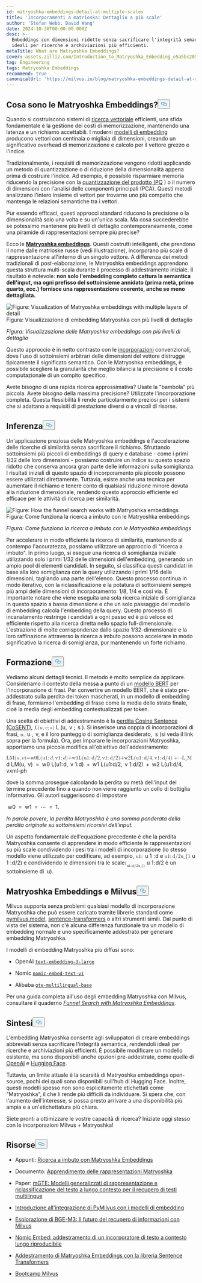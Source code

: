```yaml
---
id: matryoshka-embeddings-detail-at-multiple-scales
title: 'Incorporamenti a matrioska: Dettaglio a più scale'
author: 'Stefan Webb, David Wang'
date: 2024-10-30T00:00:00.000Z
desc: >-
  Embeddings con dimensioni ridotte senza sacrificare l'integrità semantica,
  ideali per ricerche e archiviazioni più efficienti.
metaTitle: What are Matryoshka Embeddings?
cover: assets.zilliz.com/Introduction_to_Matryoshka_Embedding_e5a5bc2056.png
tag: Engineering
tags: Matryoshka Embeddings
recommend: true
canonicalUrl: 'https://milvus.io/blog/matryoshka-embeddings-detail-at-multiple-scales'
---
```

<h2 id="What-are-Matryoshka-Embeddings" class="common-anchor-header">Cosa sono le Matryoshka Embeddings?<button data-href="#What-are-Matryoshka-Embeddings" class="anchor-icon" translate="no">
      <svg translate="no"
        aria-hidden="true"
        focusable="false"
        height="20"
        version="1.1"
        viewBox="0 0 16 16"
        width="16"
      >
        <path
          fill="#0092E4"
          fill-rule="evenodd"
          d="M4 9h1v1H4c-1.5 0-3-1.69-3-3.5S2.55 3 4 3h4c1.45 0 3 1.69 3 3.5 0 1.41-.91 2.72-2 3.25V8.59c.58-.45 1-1.27 1-2.09C10 5.22 8.98 4 8 4H4c-.98 0-2 1.22-2 2.5S3 9 4 9zm9-3h-1v1h1c1 0 2 1.22 2 2.5S13.98 12 13 12H9c-.98 0-2-1.22-2-2.5 0-.83.42-1.64 1-2.09V6.25c-1.09.53-2 1.84-2 3.25C6 11.31 7.55 13 9 13h4c1.45 0 3-1.69 3-3.5S14.5 6 13 6z"
        ></path>
      </svg>
    </button></h2><p>Quando si costruiscono sistemi di <a href="https://zilliz.com/learn/vector-similarity-search">ricerca vettoriale</a> efficienti, una sfida fondamentale è la gestione dei costi di memorizzazione, mantenendo una latenza e un richiamo accettabili. I moderni <a href="https://zilliz.com/blog/choosing-the-right-embedding-model-for-your-data">modelli di embedding</a> producono vettori con centinaia o migliaia di dimensioni, creando un significativo overhead di memorizzazione e calcolo per il vettore grezzo e l'indice.</p>
<p>Tradizionalmente, i requisiti di memorizzazione vengono ridotti applicando un metodo di quantizzazione o di riduzione della dimensionalità appena prima di costruire l'indice. Ad esempio, è possibile risparmiare memoria riducendo la precisione con la <a href="https://zilliz.com/learn/scalar-quantization-and-product-quantization">quantizzazione del prodotto (PQ</a> ) o il numero di dimensioni con l'analisi delle componenti principali (PCA). Questi metodi analizzano l'intero insieme di vettori per trovarne uno più compatto che mantenga le relazioni semantiche tra i vettori.</p>
<p>Pur essendo efficaci, questi approcci standard riducono la precisione o la dimensionalità solo una volta e su un'unica scala. Ma cosa succederebbe se potessimo mantenere più livelli di dettaglio contemporaneamente, come una piramide di rappresentazioni sempre più precise?</p>
<p>Ecco le <a href="https://arxiv.org/abs/2205.13147"><strong>Matryoshka embeddings</strong></a>. Questi costrutti intelligenti, che prendono il nome dalle matrioske russe (vedi illustrazione), incorporano più scale di rappresentazione all'interno di un singolo vettore. A differenza dei metodi tradizionali di post-elaborazione, le Matryoshka embeddings apprendono questa struttura multi-scala durante il processo di addestramento iniziale. Il risultato è notevole: <strong>non solo l'embedding completo cattura la semantica dell'input, ma ogni prefisso del sottoinsieme annidato (prima metà, primo quarto, ecc.) fornisce una rappresentazione coerente, anche se meno dettagliata.</strong></p>
<p>
 <span class="img-wrapper">
   <img translate="no" src="https://assets.zilliz.com/Visualization_of_Matryoshka_embeddings_with_multiple_layers_of_detail_274f2c7aba.png" alt="Figure: Visualization of Matryoshka embeddings with multiple layers of detail" class="doc-image" id="figure:-visualization-of-matryoshka-embeddings-with-multiple-layers-of-detail" />
   <span>Figura: Visualizzazione di embedding Matryoshka con più livelli di dettaglio</span> </span></p>
<p><em>Figura: Visualizzazione delle Matryoshka embeddings con più livelli di dettaglio</em></p>
<p>Questo approccio è in netto contrasto con le <a href="https://zilliz.com/glossary/vector-embeddings">incorporazioni</a> convenzionali, dove l'uso di sottoinsiemi arbitrari delle dimensioni del vettore distrugge tipicamente il significato semantico. Con le Matryoshka embeddings, è possibile scegliere la granularità che meglio bilancia la precisione e il costo computazionale di un compito specifico.</p>
<p>Avete bisogno di una rapida ricerca approssimativa? Usate la "bambola" più piccola. Avete bisogno della massima precisione? Utilizzate l'incorporazione completa. Questa flessibilità li rende particolarmente preziosi per i sistemi che si adattano a requisiti di prestazione diversi o a vincoli di risorse.</p>
<h2 id="Inference" class="common-anchor-header">Inferenza<button data-href="#Inference" class="anchor-icon" translate="no">
      <svg translate="no"
        aria-hidden="true"
        focusable="false"
        height="20"
        version="1.1"
        viewBox="0 0 16 16"
        width="16"
      >
        <path
          fill="#0092E4"
          fill-rule="evenodd"
          d="M4 9h1v1H4c-1.5 0-3-1.69-3-3.5S2.55 3 4 3h4c1.45 0 3 1.69 3 3.5 0 1.41-.91 2.72-2 3.25V8.59c.58-.45 1-1.27 1-2.09C10 5.22 8.98 4 8 4H4c-.98 0-2 1.22-2 2.5S3 9 4 9zm9-3h-1v1h1c1 0 2 1.22 2 2.5S13.98 12 13 12H9c-.98 0-2-1.22-2-2.5 0-.83.42-1.64 1-2.09V6.25c-1.09.53-2 1.84-2 3.25C6 11.31 7.55 13 9 13h4c1.45 0 3-1.69 3-3.5S14.5 6 13 6z"
        ></path>
      </svg>
    </button></h2><p>Un'applicazione preziosa delle Matryoshka embeddings è l'accelerazione delle ricerche di similarità senza sacrificare il richiamo. Sfruttando sottoinsiemi più piccoli di embeddings di query e database - come i primi 1/32 delle loro dimensioni - possiamo costruire un indice su questo spazio ridotto che conserva ancora gran parte delle informazioni sulla somiglianza. I risultati iniziali di questo spazio di incorporamento più piccolo possono essere utilizzati direttamente. Tuttavia, esiste anche una tecnica per aumentare il richiamo e tenere conto di qualsiasi riduzione minore dovuta alla riduzione dimensionale, rendendo questo approccio efficiente ed efficace per le attività di ricerca per similarità.</p>
<p>
 <span class="img-wrapper">
   <img translate="no" src="https://assets.zilliz.com/How_the_funnel_search_works_with_Matryoshka_embeddings_8fa05a2fe7.png" alt="Figure: How the funnel search works with Matryoshka embeddings" class="doc-image" id="figure:-how-the-funnel-search-works-with-matryoshka-embeddings" />
   <span>Figura: Come funziona la ricerca a imbuto con le Matryoshka embeddings</span> </span></p>
<p><em>Figura: Come funziona la ricerca a imbuto con le Matryoshka embeddings</em></p>
<p>Per accelerare in modo efficiente la ricerca di similarità, mantenendo al contempo l'accuratezza, possiamo utilizzare un approccio di "ricerca a imbuto". In primo luogo, si esegue una ricerca di somiglianza iniziale utilizzando solo i primi 1/32 delle dimensioni dell'embedding, generando un ampio pool di elementi candidati. In seguito, si classifica questi candidati in base alla loro somiglianza con la query utilizzando i primi 1/16 delle dimensioni, tagliando una parte dell'elenco. Questo processo continua in modo iterativo, con la riclassificazione e la potatura di sottoinsiemi sempre più ampi delle dimensioni di incorporamento: 1/8, 1/4 e così via. È importante notare che viene eseguita una sola ricerca iniziale di somiglianza in questo spazio a bassa dimensione e che un solo passaggio del modello di embedding calcola l'embedding della query. Questo processo di incanalamento restringe i candidati a ogni passo ed è più veloce ed efficiente rispetto alla ricerca diretta nello spazio full-dimensionale. L'estrazione di molte corrispondenze dallo spazio 1/32-dimensionale e la loro raffinazione attraverso la ricerca a imbuto possono accelerare in modo significativo la ricerca di somiglianza, pur mantenendo un forte richiamo.</p>
<h2 id="Training" class="common-anchor-header">Formazione<button data-href="#Training" class="anchor-icon" translate="no">
      <svg translate="no"
        aria-hidden="true"
        focusable="false"
        height="20"
        version="1.1"
        viewBox="0 0 16 16"
        width="16"
      >
        <path
          fill="#0092E4"
          fill-rule="evenodd"
          d="M4 9h1v1H4c-1.5 0-3-1.69-3-3.5S2.55 3 4 3h4c1.45 0 3 1.69 3 3.5 0 1.41-.91 2.72-2 3.25V8.59c.58-.45 1-1.27 1-2.09C10 5.22 8.98 4 8 4H4c-.98 0-2 1.22-2 2.5S3 9 4 9zm9-3h-1v1h1c1 0 2 1.22 2 2.5S13.98 12 13 12H9c-.98 0-2-1.22-2-2.5 0-.83.42-1.64 1-2.09V6.25c-1.09.53-2 1.84-2 3.25C6 11.31 7.55 13 9 13h4c1.45 0 3-1.69 3-3.5S14.5 6 13 6z"
        ></path>
      </svg>
    </button></h2><p>Vediamo alcuni dettagli tecnici. Il metodo è molto semplice da applicare. Consideriamo il contesto della messa a punto di un <a href="https://zilliz.com/learn/what-is-bert">modello BERT</a> per l'incorporazione di frasi. Per convertire un modello BERT, che è stato pre-addestrato sulla perdita dei token mascherati, in un modello di embedding di frase, formiamo l'embedding di frase come la media dello strato finale, cioè la media degli embedding contestualizzati per token.</p>
<p>Una scelta di obiettivi di addestramento è la <a href="https://sbert.net/docs/package_reference/sentence_transformer/losses.html#cosentloss">perdita Cosine Sentence (CoSENT)</a>, <span class="katex"><span class="katex-mathml"><math xmlns="http://www.w3.org/1998/Math/MathML"><semantics><mrow><mi>L</mi><mo stretchy="false">(</mo><mi>u</mi><mo separator="true">,</mo><mi>v</mi><mo separator="true">;</mo><mi>s</mi><mo stretchy="false">)</mo></mrow><annotation encoding="application/x-tex">L(u, v; s)</annotation></semantics></math></span><span class="katex-html" aria-hidden="true"><span class="base"><span class="strut" style="height:1em;vertical-align:-0.25em;"></span></span></span></span> L <span class="katex"><span class="katex-html" aria-hidden="true"><span class="base"><span class="mopen">(</span><span class="mord mathnormal">u</span><span class="mpunct">,</span><span class="mspace" style="margin-right:0.1667em;"></span></span></span></span> v <span class="katex"><span class="katex-html" aria-hidden="true"><span class="base"><span class="mpunct">;</span><span class="mspace" style="margin-right:0.1667em;"></span></span></span></span> s <span class="katex"><span class="katex-html" aria-hidden="true"><span class="base"><span class="mclose">)</span></span></span></span>. Si inserisce una coppia di incorporazioni di frasi, <span class="katex"><span class="katex-mathml"><math xmlns="http://www.w3.org/1998/Math/MathML"><semantics><mrow><mi>u</mi><mo separator="true">,</mo></mrow><annotation encoding="application/x-tex">vu,v</annotation></semantics></math></span><span class="katex-html" aria-hidden="true"><span class="base"><span class="strut" style="height:0.625em;vertical-align:-0.1944em;"></span></span></span></span> u <span class="katex"><span class="katex-html" aria-hidden="true"><span class="base"><span class="mpunct">,</span><span class="mspace" style="margin-right:0.1667em;"></span></span></span></span> v, e il loro punteggio di somiglianza desiderato, <span class="katex"><span class="katex-mathml"><math xmlns="http://www.w3.org/1998/Math/MathML"><semantics><annotation encoding="application/x-tex">ss</annotation></semantics></math></span><span class="katex-html" aria-hidden="true"><span class="base"><span class="strut" style="height:0.4306em;"></span></span></span></span> s (si veda il link sopra per la formula). Ora, per imparare le incorporazioni Matryoshka, apportiamo una piccola modifica all'obiettivo dell'addestramento:</p>
<p><span class="katex"><span class="katex-mathml"><math xmlns="http://www.w3.org/1998/Math/MathML"><semantics><mrow><msub><mi>LM</mi></msub><mo stretchy="false">(</mo><mi>u</mi><mo separator="true">,</mo><mi>v</mi><mo stretchy="false">)</mo><mi>=w0L</mi><mo stretchy="false">(</mo><msub><mrow><mn>u1</mn><mo>:</mo><mi>d</mi></mrow></msub><mo separator="true">,</mo><msub><mrow><mn>v1</mn><mo>:</mo><mi>d</mi></mrow></msub><mo stretchy="false">)</mo><mi>+w1L</mi><mo stretchy="false">(</mo><msub><mrow><mn>u1</mn><mo>:</mo><mn>d/2</mn></mrow></msub><mo separator="true">,</mo><msub><mrow><mn>v1</mn><mo>:</mo><mn>d/2</mn></mrow></msub><mo stretchy="false">)</mo><mi>+w2L</mi><mo stretchy="false">(</mo><msub><mrow><mn>u1</mn><mo>:</mo><mn>d/4</mn></mrow></msub><mo separator="true">,</mo><msub><mrow><mn>v1</mn><mo>:</mo><mn>d/4</mn></mrow></msub><mo stretchy="false">)</mo><mo>+⋯L_M</mo></mrow><annotation encoding="application/x-tex">(u, v) = w_0L(u_{1:d}, v_{1:d}) + w_1L(u_{1:d/2}, v_{1:</annotation></semantics></math></span></span><span class="pstrut" style="height:2.7em;"></span><span class="vlist-r"><span class="vlist" style="height:0.3552em;"><span></span></span></span><span class="mspace" style="margin-right:0.2222em;"></span><span class="mspace" style="margin-right:0.2222em;"></span><span class="strut" style="height:0.313em;"></span>d<span class="katex"><span class="katex-mathml"><math xmlns="http://www.w3.org/1998/Math/MathML"><semantics><annotation encoding="application/x-tex">/2}) + w_2L(u_{1:d/4}, v_{1:d/4}) + \cdots</annotation></semantics></math></span><span class="katex-html" aria-hidden="true"><span class="base"><span class="strut" style="height:1em;vertical-align:-0.25em;"></span></span></span> L<span class="katex-html" aria-hidden="true"><span class="base"><span class="mord"><span class="msupsub"><span class="vlist-t vlist-t2"><span class="vlist-r"><span class="vlist" style="height:0.3283em;"><span style="top:-2.55em;margin-left:0em;margin-right:0.05em;"><span class="pstrut" style="height:2.7em;"></span></span></span><span class="vlist-s">M</span></span><span class="vlist-r"><span class="vlist" style="height:0.15em;"><span></span></span></span></span></span></span><span class="mord mathnormal">(u</span><span class="mpunct">,</span><span class="mspace" style="margin-right:0.1667em;"></span></span></span> v<span class="katex-html" aria-hidden="true"><span class="base"><span class="mclose">)</span><span class="mspace" style="margin-right:0.2778em;"></span></span></span> =<span class="katex-html" aria-hidden="true"><span class="base"><span class="mspace" style="margin-right:0.2778em;"></span></span><span class="base"><span class="strut" style="height:1em;vertical-align:-0.25em;"></span> </span></span> w<span class="katex-html" aria-hidden="true"><span class="base"><span class="mord"><span class="msupsub"><span class="vlist-t vlist-t2"><span class="vlist-r"><span class="vlist" style="height:0.3011em;"><span style="top:-2.55em;margin-left:-0.0269em;margin-right:0.05em;"><span class="pstrut" style="height:2.7em;"></span></span></span><span class="vlist-s">0</span></span><span class="vlist-r"><span class="vlist" style="height:0.15em;"><span></span></span></span></span></span></span></span></span> L<span class="katex-html" aria-hidden="true"><span class="base"><span class="mopen">(</span><span class="mord"><span class="mord mathnormal">u</span></span></span></span></span><span class="pstrut" style="height:2.7em;"></span><span class="katex">1<span class="katex-html" aria-hidden="true"><span class="base"><span class="mord"><span class="msupsub"><span class="vlist-t vlist-t2"><span class="vlist-r"><span class="vlist" style="height:0.3361em;"><span style="top:-2.55em;margin-left:0em;margin-right:0.05em;"><span class="sizing reset-size6 size3 mtight"><span class="mord mtight"><span class="mrel mtight">:</span></span></span></span></span><span class="vlist-s">d</span></span></span></span></span></span></span></span><span class="vlist-r"><span class="vlist" style="height:0.15em;"><span></span></span></span><span class="katex">,<span class="katex-html" aria-hidden="true"><span class="base"><span class="mspace" style="margin-right:0.1667em;"></span></span></span> v<span class="katex-html" aria-hidden="true"><span class="base"><span class="mord"><span class="msupsub"><span class="vlist-t vlist-t2"><span class="vlist-r"><span class="vlist" style="height:0.3361em;"><span style="top:-2.55em;margin-left:-0.0359em;margin-right:0.05em;"><span class="pstrut" style="height:2.7em;"></span></span></span></span></span></span></span></span></span> 1<span class="katex-html" aria-hidden="true"><span class="base"><span class="mord"><span class="msupsub"><span class="vlist-t vlist-t2"><span class="vlist-r"><span class="vlist" style="height:0.3361em;"><span style="top:-2.55em;margin-left:-0.0359em;margin-right:0.05em;"><span class="sizing reset-size6 size3 mtight"><span class="mord mtight"><span class="mrel mtight">:</span></span></span></span></span><span class="vlist-s">d</span></span></span></span></span></span></span></span><span class="vlist-r"><span class="vlist" style="height:0.15em;"><span></span></span></span><span class="katex">)<span class="katex-html" aria-hidden="true"><span class="base"><span class="mspace" style="margin-right:0.2222em;"></span></span></span> +<span class="katex-html" aria-hidden="true"><span class="base"><span class="mspace" style="margin-right:0.2222em;"></span></span><span class="base"><span class="strut" style="height:1.1052em;vertical-align:-0.3552em;"></span> </span></span> w<span class="katex-html" aria-hidden="true"><span class="base"><span class="mord"><span class="msupsub"><span class="vlist-t vlist-t2"><span class="vlist-r"><span class="vlist" style="height:0.3011em;"><span style="top:-2.55em;margin-left:-0.0269em;margin-right:0.05em;"><span class="pstrut" style="height:2.7em;"></span></span></span><span class="vlist-s">1</span></span><span class="vlist-r"><span class="vlist" style="height:0.15em;"><span></span></span></span></span></span></span></span></span> L<span class="katex-html" aria-hidden="true"><span class="base"><span class="mopen">(</span><span class="mord"><span class="mord mathnormal">u</span></span></span></span></span><span class="pstrut" style="height:2.7em;"></span><span class="katex">1<span class="katex-html" aria-hidden="true"><span class="base"><span class="mord"><span class="msupsub"><span class="vlist-t vlist-t2"><span class="vlist-r"><span class="vlist" style="height:0.3448em;"><span style="top:-2.5198em;margin-left:0em;margin-right:0.05em;"><span class="sizing reset-size6 size3 mtight"><span class="mord mtight"><span class="mrel mtight">:</span></span></span></span></span><span class="vlist-s">d/2</span></span></span></span></span></span></span></span><span class="vlist-r"><span class="vlist" style="height:0.3552em;"><span></span></span></span><span class="katex">,<span class="katex-html" aria-hidden="true"><span class="base"><span class="mspace" style="margin-right:0.1667em;"></span></span></span> v<span class="katex-html" aria-hidden="true"><span class="base"><span class="mord"><span class="msupsub"><span class="vlist-t vlist-t2"><span class="vlist-r"><span class="vlist" style="height:0.3448em;"><span style="top:-2.5198em;margin-left:-0.0359em;margin-right:0.05em;"><span class="pstrut" style="height:2.7em;"></span></span></span></span></span></span></span></span></span> 1<span class="katex-html" aria-hidden="true"><span class="base"><span class="mord"><span class="msupsub"><span class="vlist-t vlist-t2"><span class="vlist-r"><span class="vlist" style="height:0.3448em;"><span style="top:-2.5198em;margin-left:-0.0359em;margin-right:0.05em;"><span class="sizing reset-size6 size3 mtight"><span class="mord mtight"><span class="mrel mtight">:</span></span></span></span></span><span class="vlist-s">d/2</span></span></span></span></span></span></span></span><span class="vlist-r"><span class="vlist" style="height:0.3552em;"><span></span></span></span><span class="katex">)<span class="katex-html" aria-hidden="true"><span class="base"><span class="mspace" style="margin-right:0.2222em;"></span></span></span> +<span class="katex-html" aria-hidden="true"><span class="base"><span class="mspace" style="margin-right:0.2222em;"></span></span><span class="base"><span class="strut" style="height:1.1052em;vertical-align:-0.3552em;"></span> </span></span> w<span class="katex-html" aria-hidden="true"><span class="base"><span class="mord"><span class="msupsub"><span class="vlist-t vlist-t2"><span class="vlist-r"><span class="vlist" style="height:0.3011em;"><span style="top:-2.55em;margin-left:-0.0269em;margin-right:0.05em;"><span class="pstrut" style="height:2.7em;"></span></span></span><span class="vlist-s">2</span></span><span class="vlist-r"><span class="vlist" style="height:0.15em;"><span></span></span></span></span></span></span></span></span> L<span class="katex-html" aria-hidden="true"><span class="base"><span class="mopen">(</span><span class="mord"><span class="mord mathnormal">u</span></span></span></span></span><span class="pstrut" style="height:2.7em;"></span><span class="katex">1<span class="katex-html" aria-hidden="true"><span class="base"><span class="mord"><span class="msupsub"><span class="vlist-t vlist-t2"><span class="vlist-r"><span class="vlist" style="height:0.3448em;"><span style="top:-2.5198em;margin-left:0em;margin-right:0.05em;"><span class="sizing reset-size6 size3 mtight"><span class="mord mtight"><span class="mrel mtight">:</span></span></span></span></span><span class="vlist-s">d/4</span></span></span></span></span></span></span></span><span class="vlist-r"><span class="vlist" style="height:0.3552em;"><span></span></span></span><span class="katex">,<span class="katex-html" aria-hidden="true"><span class="base"><span class="mspace" style="margin-right:0.1667em;"></span></span></span> v<span class="katex-html" aria-hidden="true"><span class="base"><span class="minner">xml-ph</span></span></span></span></p>
<p>dove la somma prosegue calcolando la perdita su metà dell'input del termine precedente fino a quando non viene raggiunto un collo di bottiglia informativo. Gli autori suggeriscono di impostare</p>
<p><span class="katex"><span class="katex-mathml"><math xmlns="http://www.w3.org/1998/Math/MathML"><semantics><annotation encoding="application/x-tex">w0=w1=⋯=1w_0=w_1=\cdots=1</annotation></semantics></math></span><span class="katex-html" aria-hidden="true"><span class="base"><span class="strut" style="height:0.5806em;vertical-align:-0.15em;"></span></span></span></span> w<span class="katex"><span class="katex-html" aria-hidden="true"><span class="base"><span class="mord"><span class="msupsub"><span class="vlist-t vlist-t2"><span class="vlist-r"><span class="vlist" style="height:0.3011em;"><span style="top:-2.55em;margin-left:-0.0269em;margin-right:0.05em;"><span class="pstrut" style="height:2.7em;"></span></span></span><span class="vlist-s">0</span></span><span class="vlist-r"><span class="vlist" style="height:0.15em;"><span></span></span></span></span></span></span><span class="mspace" style="margin-right:0.2778em;"></span> =</span></span></span><span class="katex"><span class="katex-html" aria-hidden="true"><span class="base"><span class="mspace" style="margin-right:0.2778em;"></span></span><span class="base"><span class="strut" style="height:0.5806em;vertical-align:-0.15em;"></span> w</span></span></span><span class="katex"><span class="katex-html" aria-hidden="true"><span class="base"><span class="mord"><span class="msupsub"><span class="vlist-t vlist-t2"><span class="vlist-r"><span class="vlist" style="height:0.3011em;"><span style="top:-2.55em;margin-left:-0.0269em;margin-right:0.05em;"><span class="pstrut" style="height:2.7em;"></span></span></span><span class="vlist-s">1</span></span><span class="vlist-r"><span class="vlist" style="height:0.15em;"><span></span></span></span></span></span></span><span class="mspace" style="margin-right:0.2778em;"></span> =</span></span></span><span class="katex"><span class="katex-html" aria-hidden="true"><span class="base"><span class="mspace" style="margin-right:0.2778em;"></span></span><span class="base"><span class="strut" style="height:0.3669em;"></span> ⋯</span></span></span><span class="katex"><span class="katex-html" aria-hidden="true"><span class="base"><span class="mspace" style="margin-right:0.2778em;"></span> =</span></span></span><span class="katex"><span class="katex-html" aria-hidden="true"><span class="base"><span class="mspace" style="margin-right:0.2778em;"></span></span><span class="base"><span class="strut" style="height:0.6444em;"></span> 1.</span></span></span></p>
<p><em>In parole povere, la perdita Matryoshka è una somma ponderata della perdita originale su sottoinsiemi ricorsivi dell'input.</em></p>
<p>Un aspetto fondamentale dell'equazione precedente è che la perdita Matryoshka consente di apprendere in modo efficiente le rappresentazioni su più scale condividendo i pesi tra i modelli di incorporazione (lo stesso modello viene utilizzato per codificare, ad esempio, <span class="katex"><span class="katex-mathml"><math xmlns="http://www.w3.org/1998/Math/MathML"><semantics><mrow><msub><mrow><mn>u1</mn><mo>:</mo></mrow></msub></mrow><annotation encoding="application/x-tex">du_{1:d}</annotation></semantics></math></span><span class="katex-html" aria-hidden="true"><span class="base"><span class="strut" style="height:0.5806em;vertical-align:-0.15em;"></span></span></span></span> u <span class="katex"><span class="katex-html" aria-hidden="true"><span class="base"><span class="mord"><span class="msupsub"><span class="vlist-t vlist-t2"><span class="vlist-r"><span class="vlist" style="height:0.3361em;"><span style="top:-2.55em;margin-left:0em;margin-right:0.05em;"><span class="pstrut" style="height:2.7em;"></span> 1</span></span></span></span></span></span></span></span></span> <span class="katex"><span class="katex-html" aria-hidden="true"><span class="base"><span class="mord"><span class="msupsub"><span class="vlist-t vlist-t2"><span class="vlist-r"><span class="vlist" style="height:0.3361em;"><span style="top:-2.55em;margin-left:0em;margin-right:0.05em;"><span class="sizing reset-size6 size3 mtight"><span class="mord mtight"><span class="mrel mtight">:</span></span></span></span></span><span class="vlist-s">d</span></span><span class="vlist-r"><span class="vlist" style="height:0.15em;"><span></span></span></span></span></span></span></span></span></span> e <span class="katex"><span class="katex-mathml"><math xmlns="http://www.w3.org/1998/Math/MathML"><semantics><mrow><msub><mrow><mn>u1</mn><mo>:</mo><mn>d/2u_{1</mn></mrow></msub></mrow><annotation encoding="application/x-tex">:d/2}</annotation></semantics></math></span><span class="katex-html" aria-hidden="true"><span class="base"><span class="strut" style="height:0.7858em;vertical-align:-0.3552em;"></span></span></span></span> u <span class="katex"><span class="katex-html" aria-hidden="true"><span class="base"><span class="mord"><span class="msupsub"><span class="vlist-t vlist-t2"><span class="vlist-r"><span class="vlist" style="height:0.3448em;"><span style="top:-2.5198em;margin-left:0em;margin-right:0.05em;"><span class="pstrut" style="height:2.7em;"></span> 1</span></span></span></span></span></span></span></span></span> <span class="katex"><span class="katex-html" aria-hidden="true"><span class="base"><span class="mord"><span class="msupsub"><span class="vlist-t vlist-t2"><span class="vlist-r"><span class="vlist" style="height:0.3448em;"><span style="top:-2.5198em;margin-left:0em;margin-right:0.05em;"><span class="sizing reset-size6 size3 mtight"><span class="mord mtight"><span class="mrel mtight">:</span></span></span></span></span><span class="vlist-s">d/2</span></span><span class="vlist-r"><span class="vlist" style="height:0.3552em;"><span></span></span></span></span></span></span></span></span></span>) e condividendo le dimensioni tra le scale<span class="katex"><span class="katex-mathml"><math xmlns="http://www.w3.org/1998/Math/MathML"><semantics><mrow><msub><mi>(</mi><mrow><mn>u1</mn><mo>:</mo><mn>d/2u_{1</mn></mrow></msub></mrow><annotation encoding="application/x-tex">:d/2}</annotation></semantics></math></span><span class="katex-html" aria-hidden="true"><span class="base"><span class="strut" style="height:0.7858em;vertical-align:-0.3552em;"></span></span></span></span> u<span class="katex"><span class="katex-html" aria-hidden="true"><span class="base"><span class="mord"><span class="msupsub"><span class="vlist-t vlist-t2"><span class="vlist-r"><span class="vlist" style="height:0.3448em;"><span style="top:-2.5198em;margin-left:0em;margin-right:0.05em;"><span class="pstrut" style="height:2.7em;"></span> 1</span></span></span></span></span></span></span></span></span><span class="katex"><span class="katex-html" aria-hidden="true"><span class="base"><span class="mord"><span class="msupsub"><span class="vlist-t vlist-t2"><span class="vlist-r"><span class="vlist" style="height:0.3448em;"><span style="top:-2.5198em;margin-left:0em;margin-right:0.05em;"><span class="sizing reset-size6 size3 mtight"><span class="mord mtight"><span class="mrel mtight">:</span></span></span></span></span><span class="vlist-s">d/2</span></span><span class="vlist-r"><span class="vlist" style="height:0.3552em;"><span></span></span></span></span></span></span></span></span></span> è un sottoinsieme di <span class="katex"><span class="katex-mathml"><math xmlns="http://www.w3.org/1998/Math/MathML"><semantics><annotation encoding="application/x-tex">uu</annotation></semantics></math></span><span class="katex-html" aria-hidden="true"><span class="base"><span class="strut" style="height:0.4306em;"></span></span></span></span> u).</p>
<h2 id="Matryoshka-Embeddings-and-Milvus" class="common-anchor-header">Matryoshka Embeddings e Milvus<button data-href="#Matryoshka-Embeddings-and-Milvus" class="anchor-icon" translate="no">
      <svg translate="no"
        aria-hidden="true"
        focusable="false"
        height="20"
        version="1.1"
        viewBox="0 0 16 16"
        width="16"
      >
        <path
          fill="#0092E4"
          fill-rule="evenodd"
          d="M4 9h1v1H4c-1.5 0-3-1.69-3-3.5S2.55 3 4 3h4c1.45 0 3 1.69 3 3.5 0 1.41-.91 2.72-2 3.25V8.59c.58-.45 1-1.27 1-2.09C10 5.22 8.98 4 8 4H4c-.98 0-2 1.22-2 2.5S3 9 4 9zm9-3h-1v1h1c1 0 2 1.22 2 2.5S13.98 12 13 12H9c-.98 0-2-1.22-2-2.5 0-.83.42-1.64 1-2.09V6.25c-1.09.53-2 1.84-2 3.25C6 11.31 7.55 13 9 13h4c1.45 0 3-1.69 3-3.5S14.5 6 13 6z"
        ></path>
      </svg>
    </button></h2><p>Milvus supporta senza problemi qualsiasi modello di incorporazione Matryoshka che può essere caricato tramite librerie standard come <a href="https://milvus.io/docs/embeddings.md">pymilvus.model</a>, <a href="https://milvus.io/docs/integrate_with_sentencetransformers.md">sentence-transformers</a> o altri strumenti simili. Dal punto di vista del sistema, non c'è alcuna differenza funzionale tra un modello di embedding normale e uno specificamente addestrato per generare embedding Matryoshka.</p>
<p>I modelli di embedding Matryoshka più diffusi sono:</p>
<ul>
<li><p>OpenAI <a href="https://zilliz.com/ai-models/text-embedding-3-large"><code translate="no">text-embedding-3-large</code></a></p></li>
<li><p>Nomic <a href="https://huggingface.co/nomic-ai/nomic-embed-text-v1"><code translate="no">nomic-embed-text-v1</code></a></p></li>
<li><p>Alibaba <a href="https://huggingface.co/Alibaba-NLP/gte-multilingual-base"><code translate="no">gte-multilingual-base</code></a></p></li>
</ul>
<p>Per una guida completa all'uso degli embedding Matryoshka con Milvus, consultare il quaderno <em><a href="https://github.com/milvus-io/bootcamp/blob/master/bootcamp/tutorials/quickstart/funnel_search_with_matryoshka.ipynb">Funnel Search with Matryoshka Embeddings</a></em>.</p>
<h2 id="Summary" class="common-anchor-header">Sintesi<button data-href="#Summary" class="anchor-icon" translate="no">
      <svg translate="no"
        aria-hidden="true"
        focusable="false"
        height="20"
        version="1.1"
        viewBox="0 0 16 16"
        width="16"
      >
        <path
          fill="#0092E4"
          fill-rule="evenodd"
          d="M4 9h1v1H4c-1.5 0-3-1.69-3-3.5S2.55 3 4 3h4c1.45 0 3 1.69 3 3.5 0 1.41-.91 2.72-2 3.25V8.59c.58-.45 1-1.27 1-2.09C10 5.22 8.98 4 8 4H4c-.98 0-2 1.22-2 2.5S3 9 4 9zm9-3h-1v1h1c1 0 2 1.22 2 2.5S13.98 12 13 12H9c-.98 0-2-1.22-2-2.5 0-.83.42-1.64 1-2.09V6.25c-1.09.53-2 1.84-2 3.25C6 11.31 7.55 13 9 13h4c1.45 0 3-1.69 3-3.5S14.5 6 13 6z"
        ></path>
      </svg>
    </button></h2><p>L'embedding Matryoshka consente agli sviluppatori di creare embeddings abbreviati senza sacrificare l'integrità semantica, rendendoli ideali per ricerche e archiviazioni più efficienti. È possibile modificare un modello esistente, ma sono disponibili anche opzioni pre-addestrate, come quelle di <a href="https://zilliz.com/ai-models">OpenAI</a> e <a href="https://zilliz.com/ai-models">Hugging Face</a>.</p>
<p>Tuttavia, un limite attuale è la scarsità di Matryoshka embeddings open-source, pochi dei quali sono disponibili sull'hub di Hugging Face. Inoltre, questi modelli spesso non sono esplicitamente etichettati come "Matryoshka", il che li rende più difficili da individuare. Si spera che, con l'aumento dell'interesse, si possa presto arrivare a una disponibilità più ampia e a un'etichettatura più chiara.</p>
<p>Siete pronti a ottimizzare le vostre capacità di ricerca? Iniziate oggi stesso con le incorporazioni Milvus + Matryoshka!</p>
<h2 id="Resources" class="common-anchor-header">Risorse<button data-href="#Resources" class="anchor-icon" translate="no">
      <svg translate="no"
        aria-hidden="true"
        focusable="false"
        height="20"
        version="1.1"
        viewBox="0 0 16 16"
        width="16"
      >
        <path
          fill="#0092E4"
          fill-rule="evenodd"
          d="M4 9h1v1H4c-1.5 0-3-1.69-3-3.5S2.55 3 4 3h4c1.45 0 3 1.69 3 3.5 0 1.41-.91 2.72-2 3.25V8.59c.58-.45 1-1.27 1-2.09C10 5.22 8.98 4 8 4H4c-.98 0-2 1.22-2 2.5S3 9 4 9zm9-3h-1v1h1c1 0 2 1.22 2 2.5S13.98 12 13 12H9c-.98 0-2-1.22-2-2.5 0-.83.42-1.64 1-2.09V6.25c-1.09.53-2 1.84-2 3.25C6 11.31 7.55 13 9 13h4c1.45 0 3-1.69 3-3.5S14.5 6 13 6z"
        ></path>
      </svg>
    </button></h2><ul>
<li><p>Appunti: <a href="https://github.com/milvus-io/bootcamp/blob/master/bootcamp/tutorials/quickstart/funnel_search_with_matryoshka.ipynb">Ricerca a imbuto con Matryoshka Embeddings</a></p></li>
<li><p>Documento: <a href="https://arxiv.org/abs/2205.13147">Apprendimento delle rappresentazioni Matryoshka</a></p></li>
<li><p>Paper: <a href="https://arxiv.org/pdf/2407.19669">mGTE: Modelli generalizzati di rappresentazione e riclassificazione del testo a lungo contesto per il recupero di testi multilingue</a></p></li>
<li><p><a href="https://milvus.io/blog/introducing-pymilvus-integrations-with-embedding-models.md">Introduzione all'integrazione di PyMilvus con i modelli di embedding </a></p></li>
<li><p><a href="https://zilliz.com/learn/Exploring-BGE-M3-the-future-of-information-retrieval-with-milvus">Esplorazione di BGE-M3: Il futuro del recupero di informazioni con Milvus </a></p></li>
<li><p><a href="https://static.nomic.ai/reports/2024_Nomic_Embed_Text_Technical_Report.pdf">Nomic Embed: addestramento di un incorporatore di testo a contesto lungo riproducibile</a></p></li>
<li><p><a href="https://sbert.net/examples/training/matryoshka/README.html">Addestramento di Matryoshka Embeddings con la libreria Sentence Transformers</a></p></li>
<li><p><a href="https://milvus.io/bootcamp">Bootcamp Milvus</a></p></li>
</ul>
